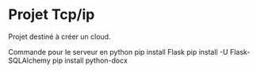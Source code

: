 ﻿# Projet Tcp/ip  

Projet destiné à créer un cloud.  


Commande pour le serveur en python
pip install Flask
pip install -U Flask-SQLAlchemy
pip install python-docx

